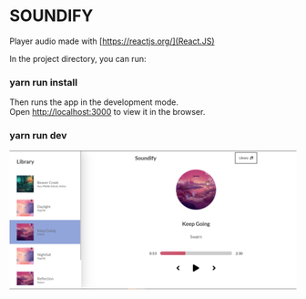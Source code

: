 # SOUNDIFY

Player audio made with [https://reactjs.org/](React.JS)

In the project directory, you can run:

### yarn run install

Then runs the app in the development mode.\
Open [http://localhost:3000](http://localhost:3000) to view it in the browser.

### yarn run dev

![soundify](./soundify.png "soundify")
